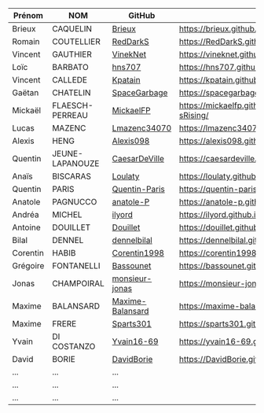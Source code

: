 | Prénom              | NOM              | GitHub                                                        | Pong                                        |
| ------------------- |----------------  | ------------------------------------------------------------- | --------------------------------------------------------- |
| Brieux              | CAQUELIN         | [Brieux](https://github.com/Brieux)                           | https://brieux.github.io/plate-formmeur/index.html |
| Romain              | COUTELLIER       | [RedDarkS](https://github.com/RedDarkS)                       | https://RedDarkS.github.io/platformer/ |
| Vincent             | GAUTHIER         | [VinekNet](https://github.com/VinekNet)                       | https://vineknet.github.io/platformer/ |
| Loïc                | BARBATO          | [hns707](https://github.com/hns707)                           | https://hns707.github.io/platformer_v3/ |
| Vincent             | CALLEDE          | [Kpatain](https://github.com/Kpatain)                         | https://kpatain.github.io/TiledPlatformer/ |
| Gaëtan              | CHATELIN         | [SpaceGarbage](https://github.com/SpaceGarbage)               | https://spacegarbage.github.io/PlatformerV1/ |
| Mickaël             | FLAESCH-PERREAU  | [MickaelFP](https://github.com/MickaelFP)                     | https://mickaelfp.github.io/ProjetSemestriel2_Platformer_TheDeadKing-sRising/ |
| Lucas               | MAZENC           | [Lmazenc34070](https://github.com/Lmazenc34070)               | https://lmazenc34070.github.io/platformer2/
| Alexis              | HENG             | [Alexis098](https://github.com/Alexis098)                     | https://alexis098.github.io/Platformer_S2/ |
| Quentin             | JEUNE-LAPANOUZE  | [CaesarDeVille](https://github.com/CaesarDeVille)             | https://caesardeville.github.io/Platformer/|
| Anaïs               | BISCARAS         | [Loulaty](https://github.com/Loulaty)                         | https://loulaty.github.io/platformer/platformer-main/ |
| Quentin             | PARIS            | [Quentin-Paris](https://github.com/Quentin-Paris)             | https://quentin-paris.github.io/platformer/ |
| Anatole             | PAGNUCCO         | [anatole-P](https://github.com/anatole-P)                     | https://anatole-p.github.io/platformer/ |
| Andréa              | MICHEL           | [ilyord](https://github.com/ilyord)                           | https://ilyord.github.io/Plateformer_Perso/ |
| Antoine             | DOUILLET         | [Douillet](https://github.com/Douillet)                       | https://douillet.github.io/platformer-main/ |
| Bilal               | DENNEL           | [dennelbilal](https://github.com/dennelbilal)                 | https://dennelbilal.github.io/Platformer/ |
| Corentin            | HABIB            | [Corentin1998](https://github.com/Corentin1998)               | https://corentin1998.github.io/projet-plateformer/ |
| Grégoire            | FONTANELLI       | [Bassounet](https://github.com/Bassounet)                     | https://bassounet.github.io/Plaftormer/|
| Jonas               | CHAMPOIRAL       | [monsieur-jonas](https://github.com/monsieur-jonas)           | https://monsieur-jonas.github.io/Platformer/ |
| Maxime              | BALANSARD        | [Maxime-Balansard](https://github.com/Maxime-Balansard)       | https://maxime-balansard.github.io/Platformer/ |
| Maxime              | FRERE            | [Sparts301](https://github.com/Sparts301)                     | https://sparts301.github.io/Platformer/ |
| Yvain               | DI COSTANZO      | [Yvain16-69](https://github.com/Yvain16-69)                   | https://yvain16-69.github.io/Platformer-2/ |
| David               | BORIE            | [DavidBorie](https://github.com/DavidBorie)                   | https://DavidBorie.github.io/Platformer/ |
| ...       | ...         |   ... |
| ...       | ...         |   ... |
| ...       | ...         |   ... |
